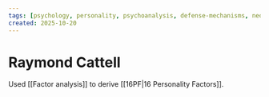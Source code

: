 ```yaml
---
tags: [psychology, personality, psychoanalysis, defense-mechanisms, neo-freudians, social-cognitive, traits, big-five, assessment, mbti]
created: 2025-10-20
---
```

# Raymond Cattell

Used [[Factor analysis]] to derive [[16PF|16 Personality Factors]].
